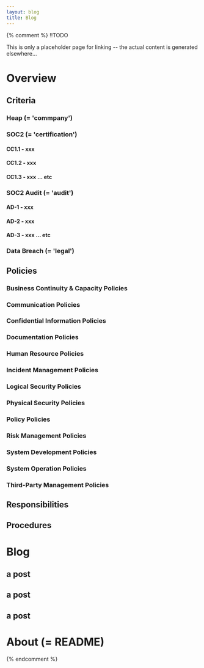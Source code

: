 ```yaml
---
layout: blog
title: Blog
---
```

{% comment %}
!!TODO

This is only a placeholder page for linking -- the actual content is generated elsewhere...
# Overview
## Criteria
### Heap (= 'commpany')
### SOC2 (= 'certification')
#### CC1.1 - xxx
#### CC1.2 - xxx
#### CC1.3 - xxx ... etc
### SOC2 Audit (= 'audit')
#### AD-1 - xxx
#### AD-2 - xxx
#### AD-3 - xxx ... etc
### Data Breach (= 'legal')
## Policies
### Business Continuity & Capacity Policies
### Communication Policies
### Confidential Information Policies
### Documentation Policies
### Human Resource Policies
### Incident Management Policies
### Logical Security Policies
### Physical Security Policies
### Policy Policies
### Risk Management Policies
### System Development Policies
### System Operation Policies
### Third-Party Management Policies
## Responsibilities
## Procedures
# Blog
## a post
## a post
## a post
# About (= README)
{% endcomment %}

